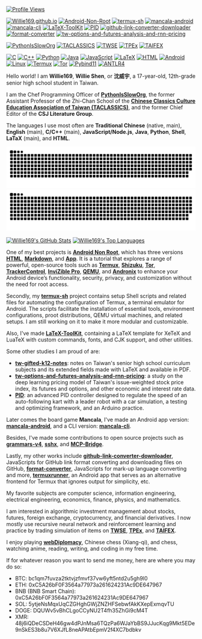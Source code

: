 [![Profile Views](https://komarev.com/ghpvc/?username=Willie169&color=brightgreen&label=Profile+Views&abbreviated=true)](https://github.com/Willie169)

[![Willie169.github.io](https://img.shields.io/badge/Willie169.github.io-654520)](https://Willie169.github.io)
[![Android-Non-Root](https://img.shields.io/badge/Android--Non--Root-007acc)](https://Willie169.github.io/Android-Non-Root)
[![termux-sh](https://img.shields.io/badge/termux--sh-000000)](https://github.com/Willie169/termux-sh)
[![mancala-android](https://img.shields.io/badge/mancala--android-fafa0a)](https://f-droid.org/packages/com.willie.mancala)
[![mancala-cli](https://img.shields.io/badge/mancala--cli-00599c)](https://github.com/Willie169/mancala-cli)
[![LaTeX-ToolKit](https://img.shields.io/badge/LaTeX--ToolKit-008080)](https://github.com/Willie169/LaTeX-ToolKit)
[![PID](https://img.shields.io/badge/PID-00599c)](https://github.com/Willie169/PID)
[![github-link-converter-downloader](https://img.shields.io/badge/github--link--converter--downloader-0d1218)](https://github.com/Willie169/github-link-converter-downloader)
[![format-converter](https://img.shields.io/badge/format--converter-008080)](https://github.com/Willie169/format-converter)
[![tw-options-and-futures-analysis-and-rnn-pricing](https://img.shields.io/badge/tw--options--and--futures--analysis--and--rnn--pricing-b68946)](https://github.com/Willie169/tw-options-and-futures-analysis-and-rnn-pricing)

[![PythonIsSlowOrg](https://img.shields.io/badge/PythonIsSlowOrg-654520)](https://github.com/PythonIsSlowOrg)
[![TACLASSICS](https://img.shields.io/badge/TACLASSICS-161719)](https://taclassics.org.tw)
[![TWSE](https://img.shields.io/badge/TWSE-1562a7)](https://www.twse.com.tw)
[![TPEx](https://img.shields.io/badge/TPEx-b68946)](https://www.tpex.org.tw)
[![TAIFEX](https://img.shields.io/badge/TAIFEX-02499b)](https://www.taifex.com.tw)

[![C](https://img.shields.io/badge/C-00599c)](https://www.iso.org/standard/82075.html)
[![C++](https://img.shields.io/badge/C++-00599c)](https://isocpp.org)
[![Python](https://img.shields.io/badge/Python-3776ab)](https://www.python.org)
[![Java](https://img.shields.io/badge/Java-f48c04)](https://www.java.com)
[![JavaScript](https://img.shields.io/badge/JavaScript-f3db4c)](https://ecma-international.org/publications-and-standards/standards/ecma-262/)
[![LaTeX](https://img.shields.io/badge/LaTeX-008080)](https://www.latex-project.org)
[![HTML](https://img.shields.io/badge/HTML-e54d26)](https://html.spec.whatwg.org)
[![Android](https://img.shields.io/badge/Android-3ddc84)](https://www.android.com)
[![Linux](https://img.shields.io/badge/Linux-fcc624)](https://www.kernel.org)
[![Termux](https://img.shields.io/badge/Termux-000000)](https://github.com/termux/termux-app)
[![Tor](https://img.shields.io/badge/Tor-80449c)](https://www.torproject.org)
[![Pybind11](https://img.shields.io/badge/Pybind11-a49b6b)](https://github.com/pybind/pybind11)
[![ANTLR4](https://img.shields.io/badge/ANTLR4-ed312f)](https://github.com/antlr/antlr4)

Hello world! I am **Willie169**, **Willie Shen**, or **沈威宇**, a 17-year-old, 12th-grade senior high school student in Taiwan.

I am the Chef Programming Officer of [**PythonIsSlowOrg**](https://github.com/PythonIsSlowOrg), the former Assistant Professor of the Zhi-Chan School of the [**Chinese Classics Culture Education Association of Taiwan (TACLASSICS)**](https://taclassics.org.tw), and the former Chief Editor of the **CSJ Literature Group**.

The languages I use most often are **Traditional Chinese** (native, main), **English** (main), **C/C++** (main), **JavaScript/Node.js**, **Java**, **Python**, **Shell**, **LaTaX** (main), and **HTML**.

![github contribution grid snake animation](https://raw.githubusercontent.com/Willie169/Willie169/output/github-contribution-grid-snake-dark.svg#gh-light-mode-only)
![github contribution grid snake animation](https://raw.githubusercontent.com/Willie169/Willie169/output/github-contribution-grid-snake.svg#gh-dark-mode-only)
<!-- [![GitHub Streak](https://streak-stats.demolab.com/?user=Willie169)](https://github.com/DenverCoder1/github-readme-streak-stats) -->
<a href="https://github.com/anuraghazra/github-readme-stats"><img src="https://github-readme-stats.vercel.app/api?username=Willie169&show=reviews,discussions_started,discussions_answered,prs_merged,prs_merged_percentage&show_icons=true" alt="Willie169's GitHub Stats" style=" height: 200;"></a>
<a href="https://github.com/anuraghazra/github-readme-stats"><img src="https://github-readme-stats.vercel.app/api/top-langs/?username=Willie169&langs_count=10&layout=compact&size_weight=0.5&count_weight=0.5&exclude_repo=LICENSES" alt="Willie169's Top Languages" style="width: 100%; height: 200;"></a>

One of my best projects is [**Android Non Root**](https://github.com/Willie169/Android-Non-Root), which has three versions [**HTML**](https://willie169.github.io/Android-Non-Root), [**Markdown**](https://github.com/Willie169/Android-Non-Root), and [**App**](https://github.com/Willie169/Android-Non-Root-App). It is a tutorial that explores a range of powerful, open-source tools such as [**Termux**](https://github.com/termux/termux-app), [**Shizuku**](https://github.com/RikkaApps/Shizuku), [**Tor**](https://www.torproject.org), [**TrackerControl**](https://github.com/TrackerControl/tracker-control-android), [**InviZible Pro**](https://github.com/Gedsh/InviZible), [**QEMU**](https://github.com/qemu/qemu), and [**Andronix**](https://github.com/AndronixApp/AndronixOrigin) to enhance your Android device’s functionality, security, privacy, and customization without the need for root access.

Secondly, my [**termux-sh**](https://github.com/Willie169/termux-sh) project contains setup Shell scripts and related files for automating the configuration of Termux, a terminal emulator for Android. The scripts facilitate the installation of essential tools, environment configurations, proot distributions, QEMU virtual machines, and related setups. I am still working on it to make it more modular and customizable.

Also, I've made [**LaTeX-ToolKit**](https://github.com/Willie169/LaTeX-ToolKit), containing a LaTeX template for XeTeX and LuaTeX with custom commands, fonts, and CJK support, and other utilities.

Some other studies I am proud of are:

* [**tw-gifted-k12-notes**](https://github.com/Willie169/tw-gifted-k12-notes): notes on Taiwan's senior high school curriculum subjects and its extended fields made with LaTeX and available in PDF.
* [**tw-options-and-futures-analysis-and-rnn-pricing**](https://github.com/Willie169/tw-options-and-futures-analysis-and-rnn-pricing): a study on the deep learning pricing model of Taiwan's issue-weighted stock price index, its futures and options, and other economic and interest rate data.
* [**PID**](https://github.com/Willie169/PID): an advanced PID controller designed to regulate the speed of an auto-following kart with a leader robot with a car simulation, a testing and optimizing framework, and an Arduino practice.

Later comes the board game **Mancala**, I've made an Android app version: [**mancala-android**](https://github.com/Willie169/mancala-android), and a CLI version: [**mancala-cli**](https://github.com/Willie169/mancala-cli).

Besides, I've made some contributions to open source projects such as [**grammars-v4**](https://github.com/antlr/grammars-v4), [**sshx**](https://github.com/suutaku/sshx), and [**MCP-Bridge**](https://github.com/SecretiveShell/MCP-Bridge).

Lastly, my other works include [**github-link-converter-downloader**](https://github.com/Willie169/github-link-converter-downloader), JavaScripts for GitHub link format converting and downloading files on GitHub, [**format-converter**](https://github.com/Willie169/format-converter), JavaScripts for mark-up language converting and more, [**termuxrunner**](https://github.com/Willie169/termuxrunner), an Android app that serves as an alternative frontend for Termux that ignores output for simplicity, etc.

My favorite subjects are computer science, information engineering, electrical engineering, economics, finance, physics, and mathematics. 

I am interested in algorithmic investment management about stocks, futures, foreign exchange, cryptocurrency, and financial derivatives. I now mostly use recursive neural network and reinforcement learning and practice by trading simulation of items on [**TWSE**](https://www.twse.com.tw), [**TPEx**](https://www.tpex.org.tw), and [**TAIFEX**](https://www.taifex.com.tw).

I enjoy playing [**webDiplomacy**](https://webdiplomacy.net/userprofile.php?userID=222135), Chinese chess (Xiang-qi), and chess, watching anime, reading, writing, and coding in my free time.

If for whatever reason you want to send me money, here are where you may do so:
- BTC:
  bc1qm7fuvza2tktvjzfmvf37vw6yft5ntd2u5gh9l0
- ETH:
  0xC5A26bF0F3564a77973a261624231Ac9DE647967
- BNB (BNB Smart Chain):
  0xC5A26bF0F3564a77973a261624231Ac9DE647967
- SOL:
  5ytjeNsMqxUqCZGHghGWjZNZHFSebwfAkKXepExmqvTU
- DOGE:
  DQUWv5vBhCLgoCCyNU2T4fh35ZhGi9cM4T
- XMR:
  48j6iQDeCSDeH46gw4dPJnMsa6TQzPa6WJaYbBS9JJucKqg9Mkt5EDe9nSkES3b8u7V6XJfL8neAPAtbEpmV2f4XC7bdbkv
